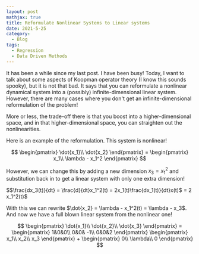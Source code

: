 ```yaml
---
layout: post
mathjax: true
title: Reformulate Nonlinear Systems to Linear systems
date: 2021-5-25
category:
  - Blog
tags:
  - Regression
  - Data Driven Methods
---
```

It has been a while since my last post. I have been busy! Today, I want to talk about some aspects of Koopman operator theory (I know this sounds spooky), but it is not that bad. It says that you can reformulate a nonlinear dynamical system into a (possibly) infinite-dimensional linear system. However, there are many cases where you don't get an infinite-dimensional reformulation of the problem!

More or less, the trade-off there is that you boost into a higher-dimensional space, and in that higher-dimensional space, you can straighten out the nonlinearities. 

Here is an example of the reformulation. This system is nonlinear!

$$
\begin{pmatrix}
\dot{x_1}\\
\dot{x_2}
\end{pmatrix} = 
\begin{pmatrix}
x_1\\
\lambda - x_1^2
\end{pmatrix}
$$

However, we can change this by adding a new dimension $x_3 = x_1^2$ and substitution back in to get a linear system with only one extra dimension!

$$\frac{dx_3(t)}{dt} = \frac{d}{dt}x_1^2(t) = 2x_1(t)\frac{dx_1(t)}{dt}x(t)$ = 2 x_1^2(t)$

With this we can rewrite $\dot{x_2} = \lambda  - x_1^2(t) = \lambda - x_3$. And now we have a full blown linear system from the nonlinear one!

$$
\begin{pmatrix}
\dot{x_1}\\
\dot{x_2}\\
\dot{x_3}
\end{pmatrix} = 
\begin{pmatrix}
1&0&0\\
0&0& -1\\
0&0&2
\end{pmatrix}
\begin{pmatrix}
x_1\\
x_2\\
x_3
\end{pmatrix} + 
\begin{pmatrix}
0\\
\lambda\\
0
\end{pmatrix}
$$
